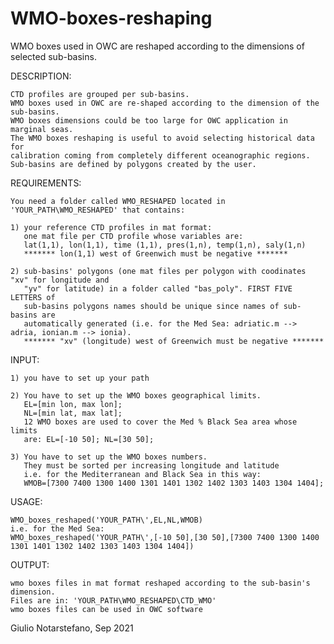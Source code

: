 # WMO-boxes-reshaping
WMO boxes used in OWC are reshaped according to the dimensions of selected sub-basins.

DESCRIPTION:

    CTD profiles are grouped per sub-basins. 
    WMO boxes used in OWC are re-shaped according to the dimension of the sub-basins. 
    WMO boxes dimensions could be too large for OWC application in marginal seas.
    The WMO boxes reshaping is useful to avoid selecting historical data for 
    calibration coming from completely different oceanographic regions. 
    Sub-basins are defined by polygons created by the user.

 REQUIREMENTS:
 
    You need a folder called WMO_RESHAPED located in 'YOUR_PATH\WMO_RESHAPED' that contains:
    
    1) your reference CTD profiles in mat format:
       one mat file per CTD profile whose variables are: 
       lat(1,1), lon(1,1), time (1,1), pres(1,n), temp(1,n), saly(1,n)
       ******* lon(1,1) west of Greenwich must be negative *******

    2) sub-basins' polygons (one mat files per polygon with coodinates "xv" for longitude and
       "yv" for latitude) in a folder called "bas_poly". FIRST FIVE LETTERS of
       sub-basins polygons names should be unique since names of sub-basins are
       automatically generated (i.e. for the Med Sea: adriatic.m --> adria, ionian.m --> ionia).
       ******* "xv" (longitude) west of Greenwich must be negative *******

 INPUT:
 
    1) you have to set up your path

    2) You have to set up the WMO boxes geographical limits.
       EL=[min lon, max lon]; 
       NL=[min lat, max lat]; 
       12 WMO boxes are used to cover the Med % Black Sea area whose limits
       are: EL=[-10 50]; NL=[30 50];

    3) You have to set up the WMO boxes numbers. 
       They must be sorted per increasing longitude and latitude
       i.e. for the Mediterranean and Black Sea in this way:
       WMOB=[7300 7400 1300 1400 1301 1401 1302 1402 1303 1403 1304 1404];

 USAGE:
 
    WMO_boxes_reshaped('YOUR_PATH\',EL,NL,WMOB)
    i.e. for the Med Sea:
    WMO_boxes_reshaped('YOUR_PATH\',[-10 50],[30 50],[7300 7400 1300 1400 1301 1401 1302 1402 1303 1403 1304 1404])

 OUTPUT:
 
    wmo boxes files in mat format reshaped according to the sub-basin's dimension.
    Files are in: 'YOUR_PATH\WMO_RESHAPED\CTD_WMO'
    wmo boxes files can be used in OWC software

 Giulio Notarstefano, Sep 2021
